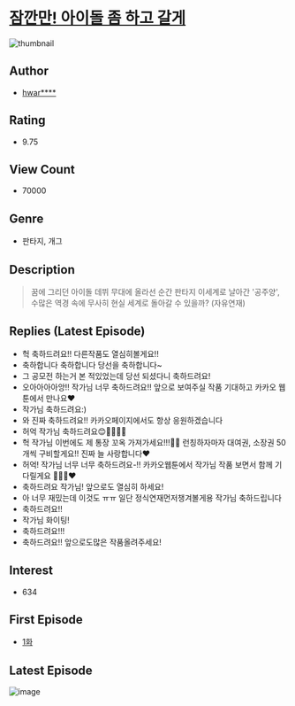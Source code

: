 # [잠깐만! 아이돌 좀 하고 갈게](https://comic.naver.com/bestChallenge/list?titleId=784404)
![thumbnail](https://image-comic.pstatic.net/user_contents_data/challenge_comic/2021/11/01/350966/thumbnail_202x1643503afda_dcb8_47a8_a528_61aee565bddb_00002331.JPEG)

## Author
- [hwar****](https://comic.naver.com/artistTitle?id=350966)

## Rating
- 9.75

## View Count
- 70000

## Genre
- 판타지, 개그

## Description
> 꿈에 그리던 아이돌 데뷔 무대에 올라선 순간 판타지 이세계로 날아간 '공주양', 수많은 역경 속에 무사히 현실 세계로 돌아갈 수 있을까? (자유연재)

## Replies (Latest Episode)
- 헉 축하드려요!! 다른작품도 열심히볼게요!!
- 축하합니다 축하합니다 당선을 축하합니다~
- 그 공모전 하는거 본 적있었는데 당선 되셨다니 축하드려요!
- 오아아아아앙!! 작가님 너무 축하드려요!! 앞으로 보여주실 작품 기대하고 카카오 웹툰에서 만나요❤️
- 작가님 축하드려요:)
- 와 진짜 축하드려요!! 카카오페이지에서도 항상 응원하겠습니다
- 허억 작가님 축하드려요😊🌺🌺🌈🌈
- 헉 작가님 이번에도 제 통장 꼬옥 가져가세요!!!🙆‍♀️ 런칭하자마자 대여권, 소장권 50개씩 구비할게요!! 진짜 늘 사랑합니다❤
- 허억! 작가님 너무 너무 축하드려요-!! 카카오웹툰에서 작가님 작품 보면서 함께 기다릴게요 🙇🏻‍♀️❤
- 축하드려요 작가님! 앞으로도 열심히 하세요!
- 아 너무 재밌는데 이것도 ㅠㅠ 일단 정식연재먼저챙겨볼게용 작가님 축하드립니다
- 축하드려요!!
- 작가님 화이팅!
- 축하드려요!!!
- 축하드려요!! 앞으로도많은 작품올려주세요!

## Interest
- 634

## First Episode
- [1화](https://comic.naver.com/bestChallenge/detail?titleId=784404&no=1)

## Latest Episode
![image](https://image-comic.pstatic.net/user_contents_data/challenge_comic/2022/02/28/350966/upload_7077178331621581106.jpeg)
